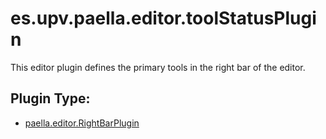 # es.upv.paella.editor.toolStatusPlugin

This editor plugin defines the primary tools in the right bar of the editor.


## Plugin Type:
- [paella.editor.RightBarPlugin](../plugin_type.md)